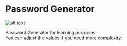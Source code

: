 # Password Generator

![alt text](https://i.ibb.co/fxm5nX1/password-generator.png)

Password Generator for learning purposes.<br />
You can adjust the values if you need more complexity.
